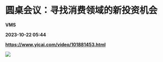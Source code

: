 # 圆桌会议：寻找消费领域的新投资机会
**VMS**

**2023-10-22 05:44**

**https://www.yicai.com/video/101881453.html**

![](http://imgcdn.yicai.com/vms-new/2023/10/92d60ae4a74ebba669f21b0f10b4152f_bBRz.jpg)